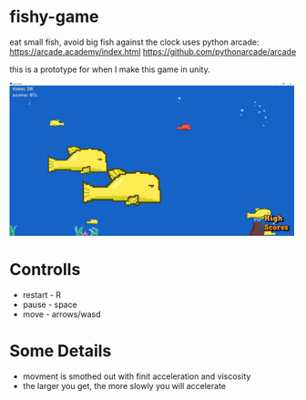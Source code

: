 # fishy-game
eat small fish, avoid big fish against the clock
uses python arcade:
https://arcade.academy/index.html
https://github.com/pythonarcade/arcade

this is a prototype for when I make this game in unity.

<img src="https://github.com/LiorAvrahami/fishy-game/blob/main/example%20image.png" width="500">


# Controlls
- restart - R
- pause - space
- move - arrows/wasd

# Some Details
- movment is smothed out with finit acceleration and viscosity
- the larger you get, the more slowly you will accelerate
